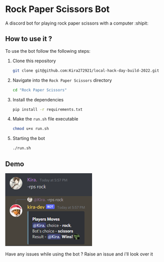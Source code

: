 # Rock Paper Scissors Bot

A discord bot for playing rock paper scissors with a computer :shipit:

## How to use it ?

To use the bot follow the following steps:

1. Clone this repository

   ```bash
   git clone git@github.com:Kira272921/local-hack-day-build-2022.git
   ```

2. Navigate into the `Rock Paper Scissors` directory

   ```bash
   cd "Rock Paper Scissors"
   ```

3. Install the dependencies

   ```bash
   pip install -r requirements.txt
   ```

4. Make the `run.sh` file executable

   ```bash
   chmod u+x run.sh
   ```

5. Starting the bot

   ```bash
   ./run.sh
   ```

## Demo

![](./images/demo.png)

Have any issues while using the bot ? Raise an issue and i'll look over it
